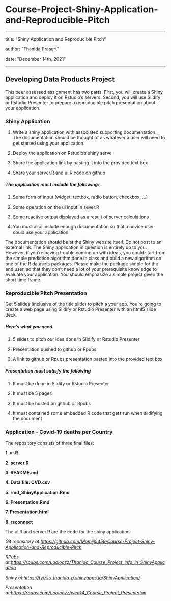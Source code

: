 # Course-Project-Shiny-Application-and-Reproducible-Pitch

---
title: "Shiny Application and Reproducible Pitch"

author: "Thanida Prasert"

date: "December 14th, 2021"

---



## Developing Data Products Project

This peer assessed assignment has two parts. First, you will create a Shiny application and deploy it on Rstudio’s servers. Second, you will use Slidify or Rstudio Presenter to prepare a reproducible pitch presentation about your application.

### Shiny Application

1. Write a shiny application with associated supporting documentation. The documentation should be thought of as whatever a user will need to get started using your application.

2. Deploy the application on Rstudio’s shiny serve

3. Share the application link by pasting it into the provided text box

4. Share your server.R and ui.R code on github


##### The application must include the following:

1. Some form of input (widget: textbox, radio button, checkbox, …)

2. Some operation on the ui input in sever.R

3. Some reactive output displayed as a result of server calculations

4. You must also include enough documentation so that a novice user could use your application.


The documentation should be at the Shiny website itself. Do not post to an external link. The Shiny application in question is entirely up to you. However, if you’re having trouble coming up with ideas, you could start from the simple prediction algorithm done in class and build a new algorithm on one of the R datasets packages. Please make the package simple for the end user, so that they don’t need a lot of your prerequisite knowledge to evaluate your application. You should emphasize a simple project given the short time frame.


### Reproducible Pitch Presentation

Get 5 slides (inclusive of the title slide) to pitch a your app. You’re going to create a web page using Slidify or Rstudio Presenter with an html5 slide deck.

##### Here’s what you need

1. 5 slides to pitch our idea done in Slidify or Rstudio Presenter

2. Presentation pushed to github or Rpubs

3. A link to github or Rpubs presentation pasted into the provided text box

##### Presentation must satisfy the following

1. It must be done in Slidify or Rstudio Presenter

2. It must be 5 pages

3. It must be hosted on github or Rpubs

4. It must contained some embedded R code that gets run when slidifying the document


### Application - Covid-19 deaths per Country
The repository consists of three final files:

**1. ui.R**

**2. server.R**

**3. README.md**

**4. Data file: CVD.csv**

**5. rmd_ShinyApplication.Rmd**

**6. Presentation.Rmd**

**7. Presentation.html**

**8. rsconnect**

The ui.R and server.R are the code for the shiny application: 


*Git repository at:https://github.com/Momiji5459/Course-Project-Shiny-Application-and-Reproducible-Pitch*

*RPubs at:https://rpubs.com/Looloozz/Thanida_Course_Project_info_in_ShinyApplication*

*Shiny at:https://tyj7ss-thanida-p.shinyapps.io/ShinyApplication/*

*Presentation at:https://rpubs.com/Looloozz/week4_Course_Project_Presentaton*

